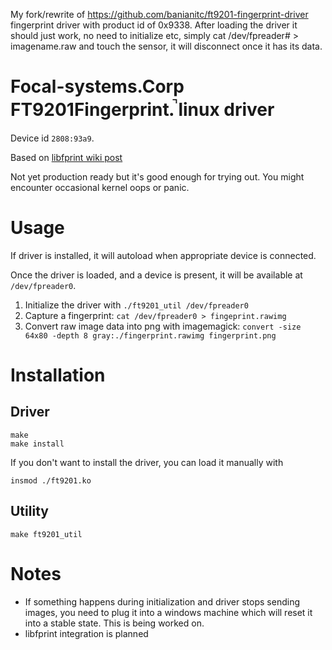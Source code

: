 My fork/rewrite of https://github.com/banianitc/ft9201-fingerprint-driver fingerprint driver with product id of 0x9338. After loading the driver it should just work, no need to initialize etc, simply cat /dev/fpreader# > imagename.raw and touch the sensor, it will disconnect once it has its data. 

# Focal-systems.Corp FT9201Fingerprint.̚ linux driver

Device id `2808:93a9`.

Based on [libfprint wiki post](https://gitlab.freedesktop.org/libfprint/wiki/-/wikis/Devices/2808:93a9)

Not yet production ready but it's good enough for trying out. You might encounter occasional kernel oops or panic.

# Usage

If driver is installed, it will autoload when appropriate device is connected.

Once the driver is loaded, and a device is present, it will be available at `/dev/fpreader0`.

1. Initialize the driver with `./ft9201_util /dev/fpreader0`
2. Capture a fingerprint: `cat /dev/fpreader0 > fingeprint.rawimg`
3. Convert raw image data into png with imagemagick: `convert -size 64x80 -depth 8 gray:./fingerprint.rawimg fingerprint.png`

# Installation

## Driver

```shell
make
make install
```

If you don't want to install the driver, you can load it manually with
```shell
insmod ./ft9201.ko
```

## Utility

```shell
make ft9201_util
```

# Notes

* If something happens during initialization and driver stops sending images, you need to plug it into a windows machine
which will reset it into a stable state. This is being worked on.
* libfprint integration is planned
